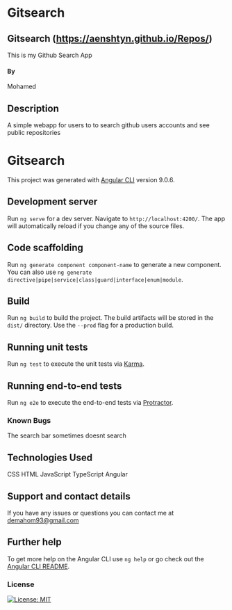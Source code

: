 # Gitsearch

## Gitsearch  (https://aenshtyn.github.io/Repos/)

This is my Github Search App

#### By

Mohamed

## Description

A simple webapp for users to to search github users accounts and see public repositories

# Gitsearch

This project was generated with [Angular CLI](https://github.com/angular/angular-cli) version 9.0.6.

## Development server

Run `ng serve` for a dev server. Navigate to `http://localhost:4200/`. The app will automatically reload if you change any of the source files.

## Code scaffolding

Run `ng generate component component-name` to generate a new component. You can also use `ng generate directive|pipe|service|class|guard|interface|enum|module`.

## Build

Run `ng build` to build the project. The build artifacts will be stored in the `dist/` directory. Use the `--prod` flag for a production build.

## Running unit tests

Run `ng test` to execute the unit tests via [Karma](https://karma-runner.github.io).

## Running end-to-end tests

Run `ng e2e` to execute the end-to-end tests via [Protractor](http://www.protractortest.org/).

### Known Bugs

The search bar sometimes doesnt search

## Technologies Used

CSS
HTML
JavaScript
TypeScript
Angular

## Support and contact details

If you have any issues or questions you can contact me at demahom93@gmail.com


## Further help

To get more help on the Angular CLI use `ng help` or go check out the [Angular CLI README](https://github.com/angular/angular-cli/blob/master/README.md).

### License

[![License: MIT](https://img.shields.io/badge/License-MIT-yellow.svg)](https://opensource.org/licenses/MIT)

